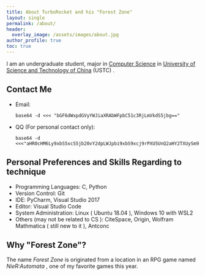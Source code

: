 ```yaml
---
title: About TurboRocket and his "Forest Zone"
layout: single
permalink: /about/
header:
  overlay_image: /assets/images/about.jpg
author_profile: true
toc: true
---
```

  I am an undergraduate student, major in [Computer Science](https://cs.ustc.edu.cn/) in [University of Science and Technology of China](https://www.ustc.edu.cn/) (USTC) . 
## Contact Me
* Email: 

  ```
  base64 -d <<< "bGF6dWxpdGVyYWJiaXRAbWFpbC51c3RjLmVkdS5jbg=="
  ```

  

* QQ (For personal contact only): 

  ```
  base64 -d <<<"aHR0cHM6Ly9xbS5xcS5jb20vY2dpLWJpbi9xbS9xcj9rPXU5UnQ2aHY2TXUySm9Sc2FGOHJ6enVDdURDVzktSV84ICAgSSYjMzk7bSBhbHdheXMgd2lsbGluZyB0byBtYWtlIG5ldyBmcmllbmRzLiBOb3RlOiBUaGUgUVEgYWRkcmVzcyBvbmx5IHdvcmtzIHdoZW4geW91IGFyZSB1c2luZyB5b3VyIG1vYmlsZSBwaG9uZS4="
  ```

  

## Personal Preferences and Skills Regarding to technique
* Programming Languages: C, Python
* Version Control: Git
* IDE: PyCharm, Visual Studio 2017
* Editor: Visual Studio Code
* System Administration: Linux ( Ubuntu 18.04 ), Windows 10 with WSL2
* Others (may not be related to CS ): CiteSpace, Origin, Wolfram Mathmatica ( still new to it ), Antconc



## Why "Forest Zone"?
  The name *Forest Zone* is originated from a location in an RPG game named *NieR:Automata* , one of my favorite games this year.

[^NieR:Automata]: *NieR: Automata* is a 2017 action role-playing video game developed by Platinum Games and published by Square Enix. It is a sequel to the 2010 video game *NieR*, itself a spin-off and sequel of the *Drakengard* series.